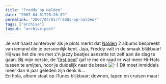 ```yaml
---
title: "Freddy op Nalden"
date: "2007-04-01T20:26:39"
permalink: "2007/04/01/freddy-op-nalden/"
tags: ["archive"]
layout: "archive-post"
---
```

Je valt haast achterover als je plots merkt dat [Nalden](http://www.nalden.net/comments.php?id=932_0_1_0_C "http://www.nalden.net/comments.php?id=932_0_1_0_C") 2 albums bespreekt van iemand die je persoonlijk kent. Jaja, Freddy valt in de smaak blijkbaar! Hij was het die me met z’n jazzy beatjes aanzette tot zelf aan de slag te gaan. Bij mijn eerste, de ‘[first beat](http://www.donebysimon.be/first.mp3 "first beat")‘ gaf ie me de raad er wat meer Hi-Hats tussen te smijten, hoor je duidelijk naar de break ![:-)](http://www.donebysimon.be/blog/wp-includes/images/smilies/icon_smile.gif) Dit moet inmiddels meer dan 6 jaar geleden zijn denk ik…  
En hola, album staat op iTunes blijkbaar: downen, tapen en cruisen maar!

